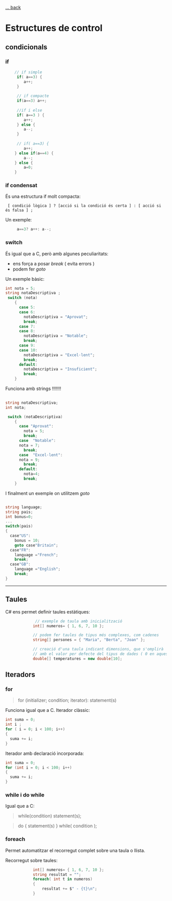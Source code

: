 [ ... back  ](../README.md)

# Estructures de control

 
## condicionals
### if
```c#
	// if simple
	 if( a==3) {
		a++;
	 }
	 
	 // if compacte
	 if(a==3) a++;
	 
	 //if i else
	 if( a==3 ) {
		a++;
	 } else {
		a--;
	 }
	 
	 // if( a==3) {
		a++; 
	} else if(a==4) {
		a--; 
	} else {
		a=0;
	}
 ```
	
### if condensat
 
 És una estructura  if molt compacta:
```
 [ condició lògica ] ? [acció si la condició és certa ] : [ acció si és falsa ] ;
```
 Un exemple:

```c#
	 a==3? a++: a--;
```
 
### switch
 És igual que a C, però amb algunes peculiaritats:
  *  ens força a posar _break_ ( evita errors )
  *  podem fer _goto_
 
 Un exemple bàsic:
 
```c#
int nota = 5;
string notaDescriptiva ;
 switch (nota)
	{
	  case 5:
	  case 6:
		notaDescriptiva = "Aprovat";
		break;
	  case 7:
	  case 8:
		notaDescriptiva = "Notable";
		break;
	  case 9:
	  case 10:
		notaDescriptiva = "Excel·lent";
		break;
	  default:
		notaDescriptiva = "Insuficient";
		break;
	}
```

Funciona amb strings !!!!!!!

```c#
 
string notaDescriptiva;
int nota;

 switch (notaDescriptiva)
	{
	  case "Aprovat":
	    nota = 5;
		break;
	  case  "Notable":
	  nota = 7;
		break;
	  case  "Excel·lent":
	  nota = 9;
		break;
	  default:
		nota=4;
		break;
	}
```


I finalment un exemple on utilitzem _goto_
```c#

string language;
string pais;
int bonus=0;
...
switch(pais)
{
  case"US":
    bonus = 10;
    goto case"Britain";
  case"FR":
    language ="French";
    break;
  case"GB":
    language ="English";
    break;
}
```


------------------------------------------------------------------------------------------------------------


## Taules
 
 C# ens permet definir taules estàtiques:
```c#
             // exemple de taula amb inicialització
            int[] numeros= { 1, 6, 7, 10 };

            // podem fer taules de tipus més complexes, com cadenes
            string[] persones = { "Maria", "Berta", "Joan" };

            // creació d'una taula indicant dimensions, que s'omplirà
            // amb el valor per defecte del tipus de dades ( 0 en aquest cas )
            double[] temperatures = new double[10];
```
  
## Iteradors
### for
> for (initializer; condition; iterator):
>        statement(s)

Funciona igual que a C.
Iterador clàssic:
```c#
int suma = 0;
int i ;
for ( i = 0; i < 100; i++)
{
  suma += i;
}
```
Iterador amb declaració incorporada:
```c#
int suma = 0;
for (int i = 0; i < 100; i++)
{
  suma += i;
}
```

### while i do while
  
Igual que a C:

> while(condition)
>          statement(s);
  
  
> do {
>    statement(s)
> } while( condition );
  
###  foreach    
  Permet automatitzar el recorregut complet sobre una taula o llista.
  
Recorregut sobre taules:
  
```c#
            int[] numeros= { 1, 6, 7, 10 };
			string resultat = "";
            foreach( int t in numeros)
            {
                resultat += $" - {t}\n";
            }
```
	